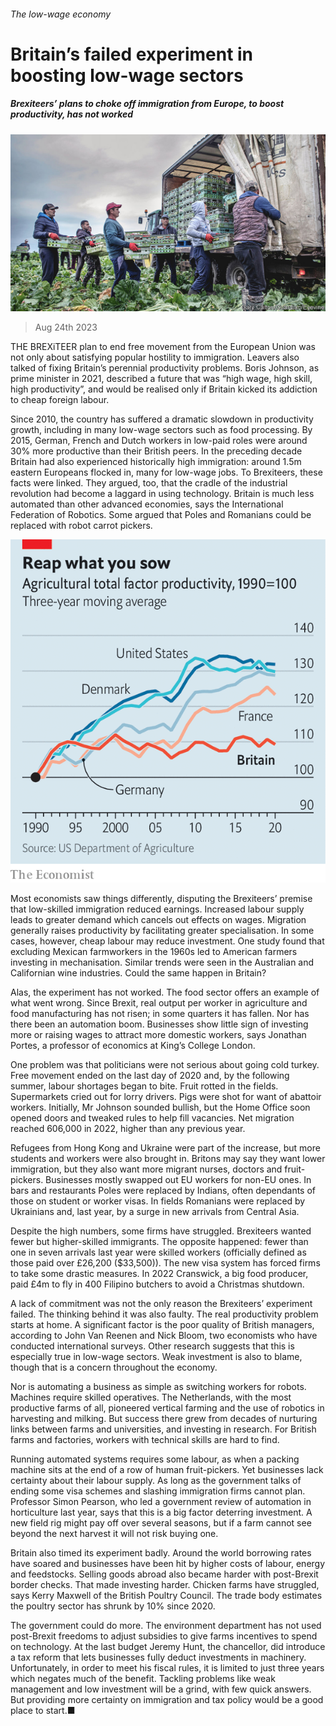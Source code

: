 ###### The low-wage economy

# Britain’s failed experiment in boosting low-wage sectors 

##### Brexiteers’ plans to choke off immigration from Europe, to boost productivity, has not worked 

![image](images/20230826_BRP001.jpg) 

> Aug 24th 2023 

THE BREXiTEER plan to end free movement from the European Union was not only about satisfying popular hostility to immigration. Leavers also talked of fixing Britain’s perennial productivity problems. Boris Johnson, as prime minister in 2021, described a future that was “high wage, high skill, high productivity”, and would be realised only if Britain kicked its addiction to cheap foreign labour.

Since 2010, the country has suffered a dramatic slowdown in productivity growth, including in many low-wage sectors such as food processing. By 2015, German, French and Dutch workers in low-paid roles were around 30% more productive than their British peers. In the preceding decade Britain had also experienced historically high immigration: around 1.5m eastern Europeans flocked in, many for low-wage jobs. To Brexiteers, these facts were linked. They argued, too, that the cradle of the industrial revolution had become a laggard in using technology. Britain is much less automated than other advanced economies, says the International Federation of Robotics. Some argued that Poles and Romanians could be replaced with robot carrot pickers. 

![image](images/20230826_BRC227.png) 


Most economists saw things differently, disputing the Brexiteers’ premise that low-skilled immigration reduced earnings. Increased labour supply leads to greater demand which cancels out effects on wages. Migration generally raises productivity by facilitating greater specialisation. In some cases, however, cheap labour may reduce investment. One study found that excluding Mexican farmworkers in the 1960s led to American farmers investing in mechanisation. Similar trends were seen in the Australian and Californian wine industries. Could the same happen in Britain?

Alas, the experiment has not worked. The food sector offers an example of what went wrong. Since Brexit, real output per worker in agriculture and food manufacturing has not risen; in some quarters it has fallen. Nor has there been an automation boom. Businesses show little sign of investing more or raising wages to attract more domestic workers, says Jonathan Portes, a professor of economics at King’s College London.

One problem was that politicians were not serious about going cold turkey. Free movement ended on the last day of 2020 and, by the following summer, labour shortages began to bite. Fruit rotted in the fields. Supermarkets cried out for lorry drivers. Pigs were shot for want of abattoir workers. Initially, Mr Johnson sounded bullish, but the Home Office soon opened doors and tweaked rules to help fill vacancies. Net migration reached 606,000 in 2022, higher than any previous year. 

Refugees from Hong Kong and Ukraine were part of the increase, but more students and workers were also brought in. Britons may say they want lower immigration, but they also want more migrant nurses, doctors and fruit-pickers. Businesses mostly swapped out EU workers for non-EU ones. In bars and restaurants Poles were replaced by Indians, often dependants of those on student or worker visas. In fields Romanians were replaced by Ukrainians and, last year, by a surge in new arrivals from Central Asia. 

Despite the high numbers, some firms have struggled. Brexiteers wanted fewer but higher-skilled immigrants. The opposite happened: fewer than one in seven arrivals last year were skilled workers (officially defined as those paid over £26,200 ($33,500)). The new visa system has forced firms to take some drastic measures. In 2022 Cranswick, a big food producer, paid £4m to fly in 400 Filipino butchers to avoid a Christmas shutdown.

A lack of commitment was not the only reason the Brexiteers’ experiment failed. The thinking behind it was also faulty. The real productivity problem starts at home. A significant factor is the poor quality of British managers, according to John Van Reenen and Nick Bloom, two economists who have conducted international surveys. Other research suggests that this is especially true in low-wage sectors. Weak investment is also to blame, though that is a concern throughout the economy.

Nor is automating a business as simple as switching workers for robots. Machines require skilled operatives. The Netherlands, with the most productive farms of all, pioneered vertical farming and the use of robotics in harvesting and milking. But success there grew from decades of nurturing links between farms and universities, and investing in research. For British farms and factories, workers with technical skills are hard to find. 

Running automated systems requires some labour, as when a packing machine sits at the end of a row of human fruit-pickers. Yet businesses lack certainty about their labour supply. As long as the government talks of ending some visa schemes and slashing immigration firms cannot plan. Professor Simon Pearson, who led a government review of automation in horticulture last year, says that this is a big factor deterring investment. A new field rig might pay off over several seasons, but if a farm cannot see beyond the next harvest it will not risk buying one.

Britain also timed its experiment badly. Around the world borrowing rates have soared and businesses have been hit by higher costs of labour, energy and feedstocks. Selling goods abroad also became harder with post-Brexit border checks. That made investing harder. Chicken farms have struggled, says Kerry Maxwell of the British Poultry Council. The trade body estimates the poultry sector has shrunk by 10% since 2020. 

The government could do more. The environment department has not used post-Brexit freedoms to adjust subsidies to give farms incentives to spend on technology. At the last budget Jeremy Hunt, the chancellor, did introduce a tax reform that lets businesses fully deduct investments in machinery. Unfortunately, in order to meet his fiscal rules, it is limited to just three years which negates much of the benefit. Tackling problems like weak management and low investment will be a grind, with few quick answers. But providing more certainty on immigration and tax policy would be a good place to start.■


